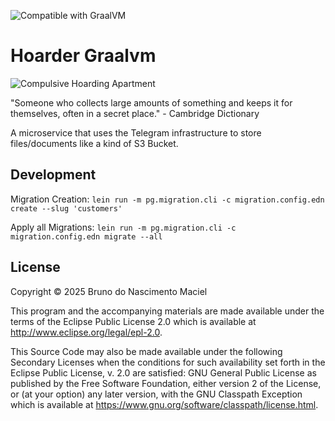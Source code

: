 ![Compatible with GraalVM](https://img.shields.io/badge/compatible_with-GraalVM-green)

# Hoarder Graalvm

![Compulsive Hoarding Apartment](https://upload.wikimedia.org/wikipedia/commons/2/20/Compulsive_hoarding_Apartment.jpg)

"Someone who collects large amounts of something and keeps it for themselves, often in a secret place." - Cambridge
Dictionary

A microservice that uses the Telegram infrastructure to store files/documents like a kind of S3 Bucket.

## Development

Migration Creation:
`lein run -m pg.migration.cli -c migration.config.edn create --slug 'customers'`

Apply all Migrations:
`lein run -m pg.migration.cli -c migration.config.edn migrate --all`

## License

Copyright © 2025 Bruno do Nascimento Maciel

This program and the accompanying materials are made available under the
terms of the Eclipse Public License 2.0 which is available at
http://www.eclipse.org/legal/epl-2.0.

This Source Code may also be made available under the following Secondary
Licenses when the conditions for such availability set forth in the Eclipse
Public License, v. 2.0 are satisfied: GNU General Public License as published by
the Free Software Foundation, either version 2 of the License, or (at your
option) any later version, with the GNU Classpath Exception which is available
at https://www.gnu.org/software/classpath/license.html.
